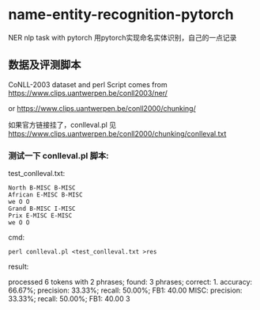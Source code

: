 # name-entity-recognition-pytorch
NER nlp task with pytorch
用pytorch实现命名实体识别，自己的一点记录

## 数据及评测脚本

CoNLL-2003 dataset and perl Script comes from https://www.clips.uantwerpen.be/conll2003/ner/ 

or https://www.clips.uantwerpen.be/conll2000/chunking/

如果官方链接挂了，conlleval.pl 见 https://www.clips.uantwerpen.be/conll2000/chunking/conlleval.txt

### 测试一下 conlleval.pl 脚本:

test_conlleval.txt:

```  
North B-MISC B-MISC
African E-MISC B-MISC
we O O
Grand B-MISC I-MISC
Prix E-MISC E-MISC
we O O

```
cmd:

`perl conlleval.pl <test_conlleval.txt >res`

result:

processed 6 tokens with 2 phrases; found: 3 phrases; correct: 1.
accuracy:  66.67%; precision:  33.33%; recall:  50.00%; FB1:  40.00
             MISC: precision:  33.33%; recall:  50.00%; FB1:  40.00  3
